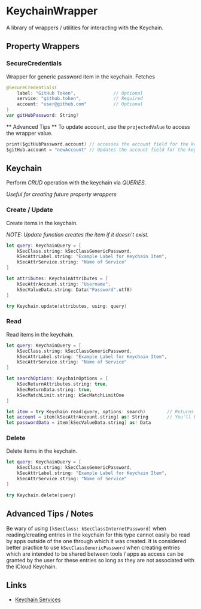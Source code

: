 # KeychainWrapper

A library of wrappers / utilities for interacting with the Keychain.

## Property Wrappers

### SecureCredentials

Wrapper for generic password item in the keychain. Fetches

```swift
@SecureCredentials(
    label: "GitHub Token",              // Optional
    service: "github.token",            // Required
    account: "user@github.com"          // Optional
)
var gitHubPassword: String?
```

** Advanced Tips **
To update account, use the `projectedValue` to access the wrapper value.

```swift
print($gitHubPassword.account) // accesses the account field for the keychain item.
$gitHub.account = "newAccount" // Updates the account field for the keychain item.
```

## Keychain

Perform *CRUD* operation with the keychain via *QUERIES*.

*Useful for creating future property wrappers*

### Create / Update

Create items in the keychain.

*NOTE: Update function creates the item if it doesn't exist.*

```swift
let query: KeychainQuery = [
    kSecClass.string: kSecClassGenericPassword,
    kSecAttrLabel.string: "Example Label for Keychain Item",
    kSecAttrService.string: "Name of Service"
]

let attributes: KeychainAttributes = [
    kSecAttrAccount.string: "Username",
    kSecValueData.string: Data("Password".utf8)
]

try Keychain.update(attributes, using: query)
```

### Read

Read items in the keychain.

```swift
let query: KeychainQuery = [
    kSecClass.string: kSecClassGenericPassword,
    kSecAttrLabel.string: "Example Label for Keychain Item",
    kSecAttrService.string: "Name of Service"
]

let searchOptions: KeychainOptions = [
    kSecReturnAttributes.string: true,
    kSecReturnData.string: true,
    kSecMatchLimit.string: kSecMatchLimitOne
]

let item = try Keychain.read(query, options: search)        // Returns a KeychainItem (i.e. [String: Any])
let account = item[kSecAttrAccount.string] as! String       // You'll be converting  
let passwordData = item[kSecValueData.string] as! Data
```

### Delete

Delete items in the keychain.

```swift
let query: KeychainQuery = [
    kSecClass.string: kSecClassGenericPassword,
    kSecAttrLabel.string: "Example Label for Keychain Item",
    kSecAttrService.string: "Name of Service"
]

try Keychain.delete(query)
```

## Advanced Tips / Notes

Be wary of using `[kSecClass: kSecClassInternetPassword]` when reading/creating entries in the keychain for
this type cannot easily be read by apps outside of the one through which it was created. It is considered 
better practice to use `kSecClassGenericPassword` when creating entries which are intended to be shared between
tools / apps as access can be granted by the user for these entries so long as they are not associated with 
the iCloud Keychain.

## Links

* [Keychain Services](https://developer.apple.com/documentation/security/keychain_services)
